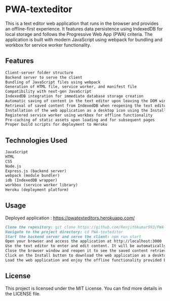 # PWA-texteditor
 
This is a text editor web application that runs in the browser and provides an offline-first experience. It features data persistence using IndexedDB for local storage and follows the Progressive Web App (PWA) criteria. The application is built with modern JavaScript using webpack for bundling and workbox for service worker functionality.

## Features

```md
Client-server folder structure
Backend server to serve the client
Bundling of JavaScript files using webpack
Generation of HTML file, service worker, and manifest file
Compatibility with next-gen JavaScript
IndexedDB integration for immediate database storage creation
Automatic saving of content in the text editor upon leaving the DOM window
Retrieval of saved content from IndexedDB when reopening the text editor
Installation of the web application as a desktop icon using the Install button
Registered service worker using workbox for offline functionality
Pre-caching of static assets upon loading and for subsequent pages
Proper build scripts for deployment to Heroku
```

## Technologies Used
```md
JavaScript
HTML
CSS
Node.js
Express.js (backend server)
webpack (module bundler)
idb (IndexedDB wrapper)
workbox (service worker library)
Heroku (deployment platform)
```

## Usage
Deployed application : https://pwatexteditors.herokuapp.com/

```md
Clone the repository: git clone https://github.com/Renjithkumar993/PWA-texteditor
Navigate to the project directory: cd PWA-texteditor
Start the backend server and serve the client: npm run start
Open your browser and access the application at http://localhost:3000
Use the text editor to enter and edit content. It will be automatically saved to IndexedDB.
Close the browser window and reopen it to see the saved content retrieved from IndexedDB.
Click on the Install button to download the web application as a desktop icon (if supported by the browser).
Load the web application and enjoy the offline functionality provided by the service worker.
```

## License

This project is licensed under the MIT License. You can find more details in the LICENSE file.

